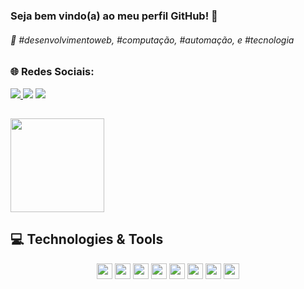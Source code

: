 <h3> Seja bem vindo(a) ao meu perfil GitHub! 🥇   </h3>
<h4></h4> 
 
<h6> 💫 #desenvolvimentoweb, #computação, #automação, e #tecnologia </h6>
  
##

<h3> 🌐 Redes Sociais: <br></h3>

<div>  


<a href="https://instagram.com/m.natal_?igshid=NTE5MzUyOTU=" target="_blank"><img src="https://img.shields.io/badge/Instagram-E4405F?style=for-the-badge&logo=instagram&logoColor=white" target="_blank">
<a href="https://www.linkedin.com/in/matheus-natal-3358b7158/" target="_blank"><img src="https://img.shields.io/badge/-LinkedIn-%230077B5?style=for-the-badge&logo=linkedin&logoColor=white" target="_blank"></a>
<a href = "mailto:matheusnatal@hotmail.com"><img src="https://img.shields.io/badge/Microsoft_Outlook-0078D4?style=for-the-badge&logo=microsoft-outlook&logoColor=white" target="_blank"></a>
 
##
  
<div>
<img height="150em" src="https://github-readme-stats.vercel.app/api/top-langs/?username=MatheusNatal&layout=compact&langs_count=16&theme=tokyonight"/>

## 💻 Technologies & Tools
<p align="center">

<img src="https://img.shields.io/badge/github-%23121011.svg?style=for-the-badge&logo=github&logoColor=white" height="25"/>
<img src="https://img.shields.io/badge/pycharm-143?style=for-the-badge&logo=pycharm&logoColor=black&color=black&labelColor=green" height="25"/>
<img src="https://img.shields.io/badge/javascript-%23F7DF1E.svg?&style=for-the-badge&logo=javascript&logoColor=black" height="25"/>
<img src="https://img.shields.io/badge/git-%23F05033.svg?style=for-the-badge&logo=git&logoColor=white" height="25"/>
<img src="https://img.shields.io/badge/html5-%23E34F26.svg?style=for-the-badge&logo=html5&logoColor=white" height="25"/>
<img src="https://img.shields.io/badge/python-3670A0?style=for-the-badge&logo=python&logoColor=ffdd54" height="25"/>
<img src="https://img.shields.io/badge/css3-%231572B6.svg?style=for-the-badge&logo=css3&logoColor=white" height="25"/>
<img src="https://img.shields.io/badge/Visual%20Studio%20Code-0078d7.svg?style=for-the-badge&logo=visual-studio-code&logoColor=white" height="25"/>



</div>
  

##

